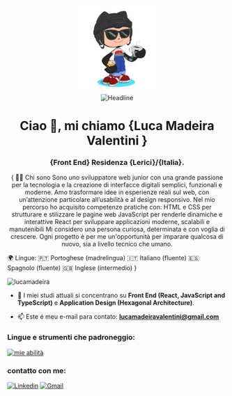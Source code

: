 <div align=center>
    <img src="https://raw.githubusercontent.com/AhmedFathyDev/AhmedFathyDev/main/GitHub.png" alt="GitHub Octocat Drinking a Cup of Coffee" height="200">
</div>
<div align=center>
    <img src="https://readme-typing-svg.herokuapp.com?color=%236FDA44&size=32&center=true&vCenter=true&width=600&height=50&lines=Junior-Web-Developer;" alt="Headline" />
</div>

<h1 align="center">Ciao 👋, mi chiamo {Luca Madeira Valentini }</h1>
<h3 align="center">{Front End} Residenza {Lerici}/{Italia}.</h3>
<p align="center"> { 👨‍💻 Chi sono
Sono uno sviluppatore web junior con una grande passione per la tecnologia e la creazione di interfacce digitali semplici, funzionali e moderne.
Amo trasformare idee in esperienze reali sul web, con un’attenzione particolare all’usabilità e al design responsivo.
Nel mio percorso ho acquisito competenze pratiche con:
HTML e CSS per strutturare e stilizzare le pagine web
JavaScript per renderle dinamiche e interattive
React per sviluppare applicazioni moderne, scalabili e manutenibili
Mi considero una persona curiosa, determinata e con voglia di crescere. Ogni progetto è per me un'opportunità per imparare qualcosa di nuovo, sia a livello tecnico che umano.

🌍 Lingue:
🇵🇹 Portoghese (madrelingua)
🇮🇹 Italiano (fluente)
🇪🇸 Spagnolo (fluente)
🇬🇧 Inglese (intermedio)
 }</p>

<p align="left"> <img src="https://komarev.com/ghpvc/?username=manualdofront&label=visualizzazioni%20no%20perfil&color=0e75b6&style=flat" alt="lucamadeira" /> </p>

- 🌱 I miei studi attuali si concentrano su **Front End (React, JavaScript and TypeScript)** e **Application Design (Hexagonal Architecture)**.

- 📫 Este é meu e-mail para contato: **lucamadeiravalentini@gmail.com**


<h3 align="left">Lingue e strumenti che padroneggio:</h3>

[![mie abilità](https://skillicons.dev/icons?i=js,html,css,react)]()


<h3 align="left">contatto con me:</h3>

[![Linkedin](https://skillicons.dev/icons?i=linkedin)](https://www.linkedin.com/in/lucamdeveloper/)
[![Gmail](https://skillicons.dev/icons?i=gmail)](lucamadeiravalentini@gmail.com)



<!--
**lucamadeira/lucamadeira** is a ✨ _special_ ✨ repository because its `README.md` (this file) appears on your GitHub profile.

Here are some ideas to get you started:

- 🔭 I’m currently working on ...
- 🌱 I’m currently learning ...
- 👯 I’m looking to collaborate on ...
- 🤔 I’m looking for help with ...
- 💬 Ask me about ...
- 📫 How to reach me: ...
- 😄 Pronouns: ...
- ⚡ Fun fact: ...
-->
